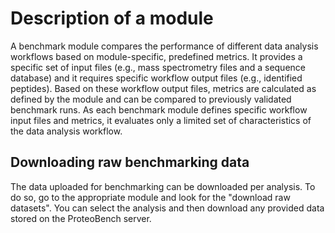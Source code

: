 # Description of a module

A benchmark module compares the performance of different data analysis workflows based on module-specific, predefined metrics. It provides a specific set of input files (e.g., mass spectrometry files and a sequence database) and it requires specific workflow output files (e.g., identified peptides). Based on these workflow output files, metrics are calculated as defined by the module and can be compared to previously validated benchmark runs. As each benchmark module defines specific workflow input files and metrics, it evaluates only a limited set of characteristics of the data analysis workflow.

## Downloading raw benchmarking data
The data uploaded for benchmarking can be downloaded per analysis. To do so, go to the appropriate module and look for the "download raw datasets". You can select the analysis and then download any provided data stored on the ProteoBench server.
